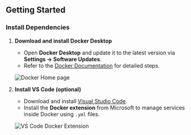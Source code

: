 ## Getting Started

### Install Dependencies

1. **Download and install Docker Desktop**
   - Open **Docker Desktop** and update it to the latest version via **Settings → Software Updates**.
   - Refer to the [Docker Documentation](https://docs.docker.com/get-docker/) for detailed steps.
   
   ![Docker Home page]( https://i.imgur.com/5DU1pUZ.png )

2. **Install VS Code (optional)**
   - Download and install [Visual Studio Code](https://code.visualstudio.com/).
   - Install the **Docker extension** from Microsoft to manage services inside Docker using `.yml` files.
   
   ![VS Code Docker Extension]( https://i.imgur.com/4wMJyh6.png )










